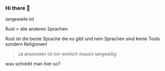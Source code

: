 ### Hi there 👋

langeweile lol 

Rust > alle anderen Sprachen

Rust ist die beste Sprache die es gibt
und nein Sprachen sind keine Tools sondern Religionen!

> Ja ansonsten ist mir wirklich massiv langweilig

was schreibt man hier so? 

<!--
**slayernominee/slayernominee** is a ✨ _special_ ✨ repository because its `README.md` (this file) appears on your GitHub profile.

Here are some ideas to get you started:

- 🔭 I’m currently working on ...
- 🌱 I’m currently learning ...
- 👯 I’m looking to collaborate on ...
- 🤔 I’m looking for help with ...
- 💬 Ask me about ...
- 📫 How to reach me: ...
- 😄 Pronouns: ...
- ⚡ Fun fact: ...
-->

